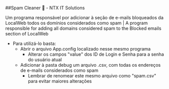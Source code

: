 ##Spam Cleaner 📨 - NTX IT Solutions

Um programa responsável por adicionar à seção de e-mails bloqueados da LocalWeb todos os domínios considerados como spam | A program responsible for adding all domains considered spam to the Blocked emails section of LocalWeb

- Para utilizá-lo basta:
  - Abrir o arquivo App.config localizado nesse mesmo programa
    - Alterar os campos "value" dos ID de Login e Senha para a senha do usuário atual
  - Adicionar à pasta debug um arquivo .csv, com todas os endereços de e-mails considerados como spam
    - Lembrar de renomear este mesmo arquivo como "spam.csv" para evitar maiores alterações
